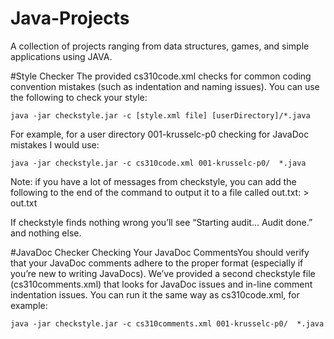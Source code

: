 # Java-Projects
A collection of projects ranging from data structures, games, and simple applications using JAVA. 

#Style Checker
The provided cs310code.xml checks for common coding convention mistakes (such as indentation and naming issues). 
You can use the following to check your style:
```
java -jar checkstyle.jar -c [style.xml file] [userDirectory]/*.java
```
For example, for a user directory 001-krusselc-p0 checking for JavaDoc mistakes I would use:
```
java -jar checkstyle.jar -c cs310code.xml 001-krusselc-p0/  *.java
```
Note:
 if you have a lot of messages from checkstyle, you can add the following to the end of the command to output it to a file called out.txt: > out.txt
 
If checkstyle finds nothing wrong you’ll see “Starting audit... Audit done.” and nothing else.

#JavaDoc Checker
Checking Your JavaDoc CommentsYou should
verify that your JavaDoc comments adhere to the proper format 
(especially if you’re new to writing JavaDocs). We’ve provided a second checkstyle file (cs310comments.xml) that looks for JavaDoc issues and in-line comment
indentation issues. You can run it the same way as cs310code.xml, for example: 
```
java -jar checkstyle.jar -c cs310comments.xml 001-krusselc-p0/  *.java
```
